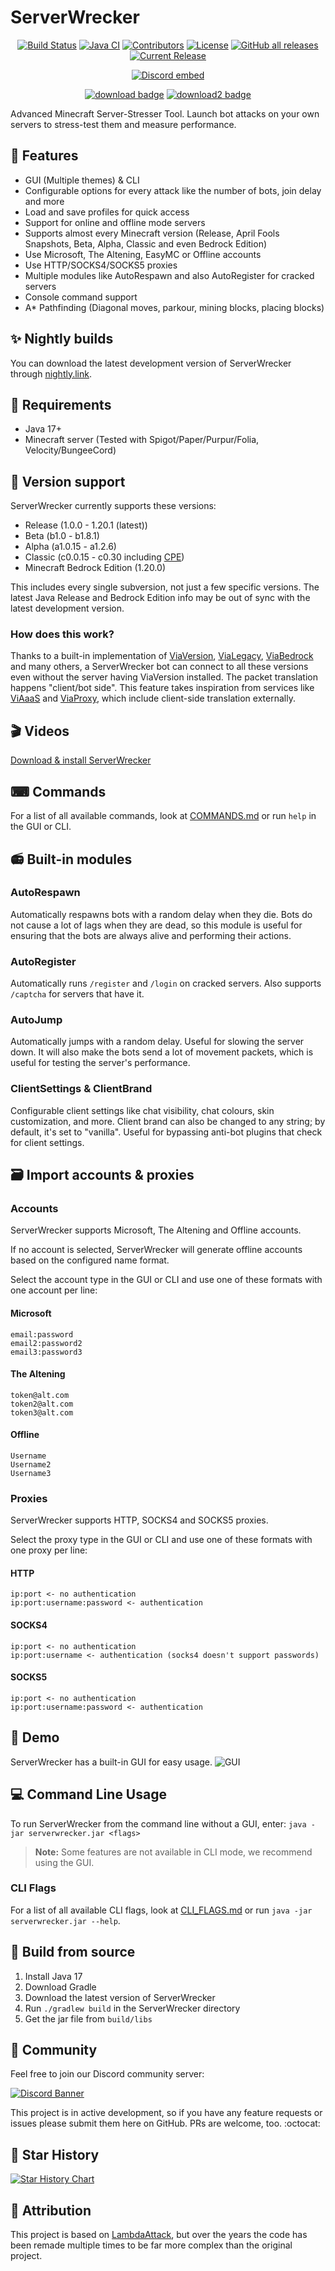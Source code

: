 # ServerWrecker

<!--suppress HtmlDeprecatedAttribute -->
<p align="center">
<a href="https://ci.codemc.io/job/AlexProgrammerDE/job/ServerWrecker/"><img src="https://ci.codemc.io/job/AlexProgrammerDE/job/ServerWrecker/badge/icon" alt="Build Status"></a>
<a href="https://github.com/AlexProgrammerDE/ServerWrecker/actions/workflows/build.yml"><img src="https://github.com/AlexProgrammerDE/ServerWrecker/actions/workflows/build.yml/badge.svg?branch=main" alt="Java CI"></a>
<a href="https://github.com/AlexProgrammerDE/ServerWrecker/graphs/contributors"><img src="https://img.shields.io/github/contributors/AlexProgrammerDE/ServerWrecker.svg" alt="Contributors"></a>
<a href="https://github.com/AlexProgrammerDE/ServerWrecker/blob/main/LICENSE"><img src="https://img.shields.io/github/license/AlexProgrammerDE/ServerWrecker.svg" alt="License"></a>
<a href="https://github.com/AlexProgrammerDE/ServerWrecker/releases/latest"><img alt="GitHub all releases" src="https://img.shields.io/github/downloads/AlexProgrammerDE/ServerWrecker/total"></a>
<a href="https://github.com/AlexProgrammerDE/ServerWrecker/releases/latest"><img src="https://img.shields.io/github/release/AlexProgrammerDE/ServerWrecker.svg" alt="Current Release"></a>
</p>
<p align="center"><a href="https://discord.gg/vHgRd6YZmH"><img src="https://discordapp.com/api/guilds/739784741124833301/embed.png" alt="Discord embed"></a></p>

<p align="center">
<a href="https://github.com/AlexProgrammerDE/ServerWrecker/releases/latest"><img src="https://img.shields.io/badge/DOWNLOAD-LATEST-success?style=for-the-badge" alt="download badge"></a>
<a href="https://nightly.link/AlexProgrammerDE/ServerWrecker/workflows/build/main/ServerWrecker.zip"><img src="https://img.shields.io/badge/DOWNLOAD-DEV__BUILD-important?style=for-the-badge" alt="download2 badge"></a>
</p>

Advanced Minecraft Server-Stresser Tool. Launch bot attacks on your own servers to stress-test them and measure
performance.

## 🚀 Features

* GUI (Multiple themes) & CLI
* Configurable options for every attack like the number of bots, join delay and more
* Load and save profiles for quick access
* Support for online and offline mode servers
* Supports almost every Minecraft version (Release, April Fools Snapshots, Beta, Alpha, Classic and even Bedrock Edition)
* Use Microsoft, The Altening, EasyMC or Offline accounts
* Use HTTP/SOCKS4/SOCKS5 proxies
* Multiple modules like AutoRespawn and also AutoRegister for cracked servers
* Console command support
* A* Pathfinding (Diagonal moves, parkour, mining blocks, placing blocks)

## ✨ Nightly builds

You can download the latest development version of ServerWrecker
through [nightly.link](https://nightly.link/AlexProgrammerDE/ServerWrecker/workflows/build/main/ServerWrecker.zip).

## 🔭 Requirements

* Java 17+
* Minecraft server (Tested with Spigot/Paper/Purpur/Folia, Velocity/BungeeCord)

## 🍿 Version support

ServerWrecker currently supports these versions:

- Release (1.0.0 - 1.20.1 (latest))
- Beta (b1.0 - b1.8.1)
- Alpha (a1.0.15 - a1.2.6)
- Classic (c0.0.15 - c0.30 including [CPE](https://wiki.vg/Classic_Protocol_Extension))
- Minecraft Bedrock Edition (1.20.0)

This includes every single subversion, not just a few specific versions.
The latest Java Release and Bedrock Edition info may be out of sync with the latest development version.

### How does this work?

Thanks to a built-in implementation of [ViaVersion](https://github.com/ViaVersion/ViaVersion),
[ViaLegacy](https://github.com/RaphiMC/ViaLegacy), [ViaBedrock](https://github.com/RaphiMC/ViaBedrock) and many others,
a ServerWrecker bot can connect to all these versions even without the server having ViaVersion installed.
The packet translation happens "client/bot side".
This feature takes inspiration from services like [ViAaaS](https://github.com/ViaVersion/VIAaaS)
and [ViaProxy](https://github.com/RaphiMC/ViaProxy),
which include client-side translation externally.

## 🎬 Videos

[Download & install ServerWrecker](https://youtu.be/X9hREa17yAo)

## ⌨ Commands
For a list of all available commands, look at [COMMANDS.md](./COMMANDS.md)
or run `help` in the GUI or CLI.

## 📻 Built-in modules

### AutoRespawn

Automatically respawns bots with a random delay when they die.
Bots do not cause a lot of lags when they are dead, so this module is useful for ensuring
that the bots are always alive and performing their actions.

### AutoRegister

Automatically runs `/register` and `/login` on cracked servers.
Also supports `/captcha` for servers that have it.

### AutoJump

Automatically jumps with a random delay.
Useful for slowing the server down.
It will also make the bots send a lot of movement packets,
which is useful for testing the server's performance.

### ClientSettings & ClientBrand

Configurable client settings like chat visibility, chat colours, skin customization, and more.
Client brand can also be changed to any string; by default, it's set to "vanilla".
Useful for bypassing anti-bot plugins that check for client settings.

## 🗃 Import accounts & proxies

### Accounts

ServerWrecker supports Microsoft, The Altening and Offline accounts.

If no account is selected, ServerWrecker will generate offline accounts based on the configured name format.

Select the account type in the GUI or CLI and use one of these formats with one account per line:

#### Microsoft

```text
email:password
email2:password2
email3:password3
```

#### The Altening

```text
token@alt.com
token2@alt.com
token3@alt.com
```

#### Offline

```text
Username
Username2
Username3
```

### Proxies

ServerWrecker supports HTTP, SOCKS4 and SOCKS5 proxies.

Select the proxy type in the GUI or CLI and use one of these formats with one proxy per line:

#### HTTP

```text
ip:port <- no authentication
ip:port:username:password <- authentication
```

#### SOCKS4

```text
ip:port <- no authentication
ip:port:username <- authentication (socks4 doesn't support passwords)
```

#### SOCKS5

```text
ip:port <- no authentication
ip:port:username:password <- authentication
```

## 🧵 Demo

ServerWrecker has a built-in GUI for easy usage.
![GUI](./assets/demo.png)

## 💻 Command Line Usage

To run ServerWrecker from the command line without a GUI, enter:
`java -jar serverwrecker.jar <flags>`

> **Note:** Some features are not available in CLI mode, we recommend using the GUI.

### CLI Flags

For a list of all available CLI flags, look at [CLI_FLAGS.md](./CLI_FLAGS.md)
or run `java -jar serverwrecker.jar --help`.

## 🔧 Build from source

1. Install Java 17
2. Download Gradle
3. Download the latest version of ServerWrecker
4. Run `./gradlew build` in the ServerWrecker directory
5. Get the jar file from `build/libs`

## 🌈 Community

Feel free to join our Discord community server:

[![Discord Banner](https://discord.com/api/guilds/739784741124833301/widget.png?style=banner2)](https://discord.gg/vHgRd6YZmH)

This project is in active development, so if you have any feature requests or issues please submit them here on GitHub. PRs are welcome, too. :octocat:

## 🌟 Star History

[![Star History Chart](https://api.star-history.com/svg?repos=AlexProgrammerDE/ServerWrecker&type=Date)](https://star-history.com/#AlexProgrammerDE/ServerWrecker&Date)

## 📜 Attribution

This project is based on [LambdaAttack](https://github.com/games647/LambdaAttack), but over the years the code has been
remade multiple times to be far more complex than the original project.
